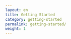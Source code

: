 ```yaml
---
layout: en
title: Getting Started
category: getting-started
permalink: getting-started/
weight: 1
---
```


<script type="text/javascript">
window.location.href = '{{ site.baseurl }}{{ page.url }}overview/';
</script>